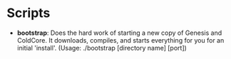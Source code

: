 # Scripts
- **bootstrap**: Does the hard work of starting a new copy of Genesis and ColdCore. It downloads, compiles, and starts everything for you for an initial 'install'. (Usage: ./bootstrap [directory name] [port])
